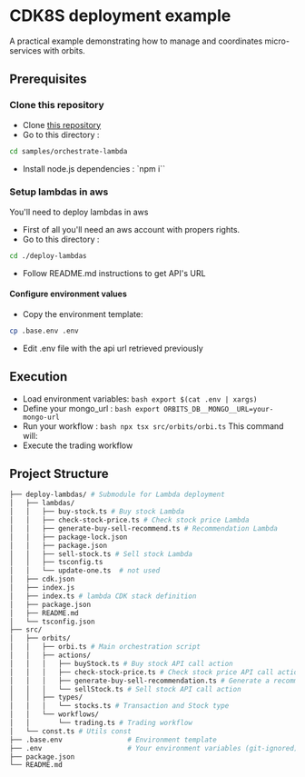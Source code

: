 # CDK8S deployment example

A practical example demonstrating how to manage and coordinates micro-services with orbits. 

## Prerequisites

### Clone this repository

- Clone [this repository](https://github.com/LaWebcapsule/orbits)
- Go to this directory : 
```bash
cd samples/orchestrate-lambda
```
- Install node.js dependencies : 
`npm i``

### Setup lambdas in aws

You'll need to deploy lambdas in aws
- First of all you'll need an aws account with propers rights.
- Go to this directory :
```bash
cd ./deploy-lambdas
```
- Follow README.md instructions to get API's URL

#### Configure environment values

- Copy the environment template:
```bash 
cp .base.env .env
```
- Edit .env file with the api url retrieved previously

## Execution

- Load environment variables:
```bash export $(cat .env | xargs)```
- Define your mongo_url : 
```bash export ORBITS_DB__MONGO__URL=your-mongo-url```
- Run your workflow : 
```bash npx tsx src/orbits/orbi.ts```
This command will:
- Execute the trading workflow


## Project Structure

```bash
├── deploy-lambdas/ # Submodule for Lambda deployment
│   ├── lambdas/
│   │   ├── buy-stock.ts # Buy stock Lambda
│   │   ├── check-stock-price.ts # Check stock price Lambda
│   │   ├── generate-buy-sell-recommend.ts # Recommendation Lambda
│   │   ├── package-lock.json
│   │   ├── package.json
│   │   ├── sell-stock.ts # Sell stock Lambda
│   │   ├── tsconfig.ts
│   │   └── update-one.ts  # not used
│   ├── cdk.json
│   ├── index.js
│   ├── index.ts # lambda CDK stack definition
│   ├── package.json
│   ├── README.md
│   └── tsconfig.json
├── src/
│   ├── orbits/
│   │   ├── orbi.ts # Main orchestration script
│   │   ├── actions/ 
│   │   │   ├── buyStock.ts # Buy stock API call action 
│   │   │   ├── check-stock-price.ts # Check stock price API call action 
│   │   │   ├── generate-buy-sell-recommendation.ts # Generate a recommendation based on price API call action 
│   │   │   └── sellStock.ts # Sell stock API call action 
│   │   ├── types/
│   │   │   └── stocks.ts # Transaction and Stock type
│   │   └── workflows/
│   │       └── trading.ts # Trading workflow
│   └── const.ts # Utils const
├── .base.env                # Environment template
├── .env                     # Your environment variables (git-ignored)
├── package.json
└── README.md
```
